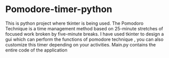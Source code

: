 # Pomodore-timer-python
This is python project where tkinter is being used.
The Pomodoro Technique is a time management method based on 25-minute stretches of focused work broken by five-minute breaks.
I have used tkinter to design a gui which can perform the functions of pomodore technique , you can also customize this timer depending on your activities.
Main.py contains the entire code of the application
